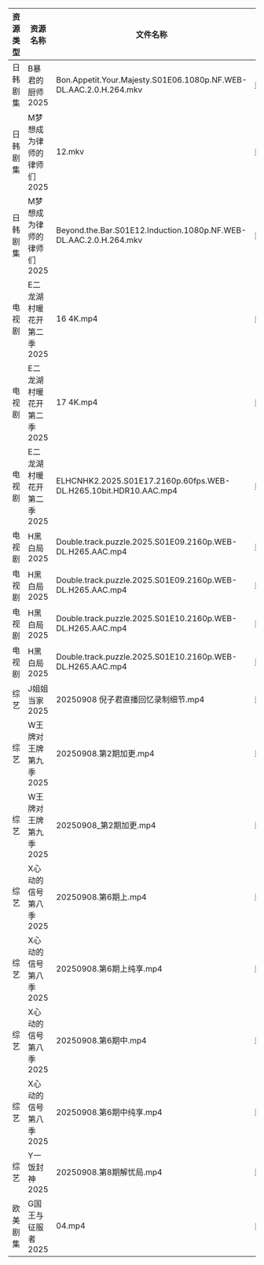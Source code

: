 | 资源类型 | 资源名称            | 文件名称                                                              | 分享链接                                 | 更新时间                |
| ---- | --------------- | ----------------------------------------------------------------- | ------------------------------------ | ------------------- |
| 日韩剧集 | B暴君的厨师2025      | Bon.Appetit.Your.Majesty.S01E06.1080p.NF.WEB-DL.AAC.2.0.H.264.mkv | https://pan.quark.cn/s/7f659879c212  | 2025-09-08 01:14:41 |
| 日韩剧集 | M梦想成为律师的律师们2025 | 12.mkv                                                            | https://pan.quark.cn/s/d4ecaff7fa34  | 2025-09-08 01:19:04 |
| 日韩剧集 | M梦想成为律师的律师们2025 | Beyond.the.Bar.S01E12.Induction.1080p.NF.WEB-DL.AAC.2.0.H.264.mkv | https://pan.quark.cn/s/d4ecaff7fa34  | 2025-09-08 01:19:08 |
| 电视剧  | E二龙湖村暖花开第二季2025 | 16 4K.mp4                                                         | https://www.alipan.com/s/8v2qX3dsefF | 2025-09-08 17:59:27 |
| 电视剧  | E二龙湖村暖花开第二季2025 | 17 4K.mp4                                                         | https://www.alipan.com/s/8v2qX3dsefF | 2025-09-08 17:59:27 |
| 电视剧  | E二龙湖村暖花开第二季2025 | ELHCNHK2.2025.S01E17.2160p.60fps.WEB-DL.H265.10bit.HDR10.AAC.mp4  | https://pan.quark.cn/s/8fd0747e49e4  | 2025-09-08 16:15:17 |
| 电视剧  | H黑白局2025        | Double.track.puzzle.2025.S01E09.2160p.WEB-DL.H265.AAC.mp4         | https://pan.quark.cn/s/18c72e14cfcd  | 2025-09-08 16:17:26 |
| 电视剧  | H黑白局2025        | Double.track.puzzle.2025.S01E09.2160p.WEB-DL.H265.AAC.mp4         | https://www.alipan.com/s/8TAffJzSy3J | 2025-09-08 17:59:41 |
| 电视剧  | H黑白局2025        | Double.track.puzzle.2025.S01E10.2160p.WEB-DL.H265.AAC.mp4         | https://pan.quark.cn/s/18c72e14cfcd  | 2025-09-08 16:17:23 |
| 电视剧  | H黑白局2025        | Double.track.puzzle.2025.S01E10.2160p.WEB-DL.H265.AAC.mp4         | https://www.alipan.com/s/8TAffJzSy3J | 2025-09-08 17:59:40 |
| 综艺   | J姐姐当家2025       | 20250908 倪子君直播回忆录制细节.mp4                                          | https://pan.quark.cn/s/b9e3aa93f086  | 2025-09-08 16:29:50 |
| 综艺   | W王牌对王牌第九季2025   | 20250908.第2期加更.mp4                                                | https://pan.quark.cn/s/b5f4a2ecde94  | 2025-09-08 16:33:11 |
| 综艺   | W王牌对王牌第九季2025   | 20250908_第2期加更.mp4                                                | https://www.alipan.com/s/w9CqDPEeGeX | 2025-09-08 16:00:33 |
| 综艺   | X心动的信号第八季2025   | 20250908.第6期上.mp4                                                 | https://pan.quark.cn/s/a2f1532c7f0e  | 2025-09-08 16:33:48 |
| 综艺   | X心动的信号第八季2025   | 20250908.第6期上纯享.mp4                                               | https://pan.quark.cn/s/a2f1532c7f0e  | 2025-09-08 16:33:59 |
| 综艺   | X心动的信号第八季2025   | 20250908.第6期中.mp4                                                 | https://pan.quark.cn/s/a2f1532c7f0e  | 2025-09-08 16:33:51 |
| 综艺   | X心动的信号第八季2025   | 20250908.第6期中纯享.mp4                                               | https://pan.quark.cn/s/a2f1532c7f0e  | 2025-09-08 16:33:55 |
| 综艺   | Y一饭封神2025       | 20250908.第8期解忧局.mp4                                               | https://www.alipan.com/s/w4Qpfj6YdVw | 2025-09-08 18:00:51 |
| 欧美剧集 | G国王与征服者2025     | 04.mp4                                                            | https://pan.quark.cn/s/333badca10ee  | 2025-09-08 16:15:55 |
